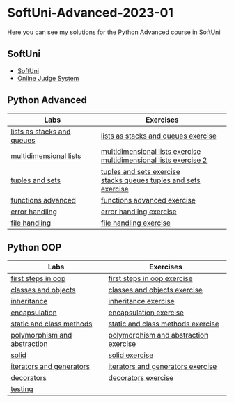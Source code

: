 # SoftUni-Advanced-2023-01
 Here you can see my solutions for the Python Advanced course in SoftUni
## SoftUni
- <a href="https://softuni.bg/">SoftUni</a>
- <a href="https://judge.softuni.org/Contests/#!/List/ByCategory/196/Python-Advanced">Online Judge System</a>
## Python Advanced
| Labs | Exercises|
| ---- | --------- |
| [lists as stacks and queues](https://github.com/DanieII/SoftUni-Advanced-2023-01/tree/main/advanced/lists_as_stacks_and_queues) | [lists as stacks and queues exercise](https://github.com/DanieII/SoftUni-Advanced-2023-01/tree/main/advanced/lists_as_stacks_and_queues_exercise) |
| [multidimensional lists](https://github.com/DanieII/SoftUni-Advanced-2023-01/tree/main/advanced/multidimensional_lists) | [multidimensional lists exercise](https://github.com/DanieII/SoftUni-Advanced-2023-01/tree/main/advanced/multidimensional_lists_exercise) <br> [multidimensional lists exercise 2](https://github.com/DanieII/SoftUni-Advanced-2023-01/tree/main/advanced/multidimensional_lists_exercise_2) |
| [tuples and sets](https://github.com/DanieII/SoftUni-Advanced-2023-01/tree/main/advanced/tuples_and_sets) | [tuples and sets exercise](https://github.com/DanieII/SoftUni-Advanced-2023-01/tree/main/advanced/tuples_and_sets_exercise) <br> [stacks queues tuples and sets exercise](https://github.com/DanieII/SoftUni-Advanced-2023-01/tree/main/advanced/stacks_queues_tuples_and_sets_exercise) |
| [functions advanced](https://github.com/DanieII/SoftUni-Advanced-2023-01/tree/main/advanced/functions_advanced) | [functions advanced exercise](https://github.com/DanieII/SoftUni-Advanced-2023-01/tree/main/advanced/functions_advanced_exercise) |
| [error handling](https://github.com/DanieII/SoftUni-Advanced-2023-01/tree/main/advanced/error_handling) | [error handling exercise](https://github.com/DanieII/SoftUni-Advanced-2023-01/tree/main/advanced/error_handling_exercise) |
| [file handling](https://github.com/DanieII/SoftUni-Advanced-2023-01/tree/main/advanced/file_handling) | [file handling exercise](https://github.com/DanieII/SoftUni-Advanced-2023-01/tree/main/advanced/file_handling_exercise) |

## Python OOP
| Labs | Exercises|
| ---- | --------- |
| [first steps in oop](https://github.com/DanieII/SoftUni-Advanced-2023-01/tree/main/oop/first_steps_in_oop) | [first steps in oop exercise](https://github.com/DanieII/SoftUni-Advanced-2023-01/tree/main/oop/first_steps_in_oop_exercise) |
| [classes and objects](https://github.com/DanieII/SoftUni-Advanced-2023-01/tree/main/oop/classes_and_objects) | [classes and objects exercise](https://github.com/DanieII/SoftUni-Advanced-2023-01/tree/main/oop/classes_and_objects_exercise) |
| [inheritance](https://github.com/DanieII/SoftUni-Advanced-2023-01/tree/main/oop/inheritance) | [inheritance exercise](https://github.com/DanieII/SoftUni-Advanced-2023-01/tree/main/oop) |
| [encapsulation](https://github.com/DanieII/SoftUni-Advanced-2023-01/tree/main/oop/encapsulation) | [encapsulation exercise](https://github.com/DanieII/SoftUni-Advanced-2023-01/tree/main/oop/encapsulation_exercise) |
| [static and class methods](https://github.com/DanieII/SoftUni-Advanced-2023-01/tree/main/oop/static_and_class_methods) | [static and class methods exercise](https://github.com/DanieII/SoftUni-Advanced-2023-01/tree/main/oop/static_and_class_methods_exercise) |
| [polymorphism and abstraction](https://github.com/DanieII/SoftUni-Advanced-2023-01/tree/main/oop/polymorphism_and_abstraction) | [polymorphism and abstraction exercise](https://github.com/DanieII/SoftUni-Advanced-2023-01/tree/main/oop/polymorphism_and_abstraction_exercise) |
| [solid](https://github.com/DanieII/SoftUni-Advanced-2023-01/tree/main/oop/solid) | [solid exercise](https://github.com/DanieII/SoftUni-Advanced-2023-01/tree/main/oop/solid_exercise) |
| [iterators and generators](https://github.com/DanieII/SoftUni-Advanced-2023-01/tree/main/oop/iterators_and_generators) | [iterators and generators exercise](https://github.com/DanieII/SoftUni-Advanced-2023-01/tree/main/oop/iterators_and_generators_exercise) |
| [decorators](https://github.com/DanieII/SoftUni-Advanced-2023-01/tree/main/oop/decorators) | [decorators exercise](https://github.com/DanieII/SoftUni-Advanced-2023-01/tree/main/oop/decorators_exercise) |
| [testing](https://github.com/DanieII/SoftUni-Advanced-2023-01/tree/main/oop/testing) |
